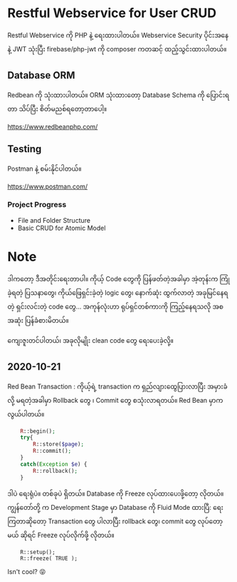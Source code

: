# Restful Webservice for User CRUD
 Restful Webservice ကို PHP နဲ့ ရေးထားပါတယ်။ Webservice Security ပိုင်းအနေနဲ့ JWT သုံးပြီး firebase/php-jwt ကို composer ကတဆင့် ထည့်သွင်းထားပါတယ်။
## Database ORM
Redbean ကို သုံးထားပါတယ်။ ORM သုံးထားတော့ Database Schema ကို ပြောင်းရတာ သိပ်ပြီး စိတ်မညစ်ရတော့တာပေါ့။
 
 https://www.redbeanphp.com/
## Testing
Postman နဲ့ စမ်းနိုင်ပါတယ်။
 
 https://www.postman.com/

### Project Progress
- File and Folder Structure
- Basic CRUD for Atomic Model


# Note
ဒါကတော့ ဒီအတိုင်းရေးတာပါ။ ကိုယ့် Code တွေကို ပြန်ဖတ်တဲ့အခါမှာ အဲ့တုန်းက ကြုံခဲ့ရတဲ့ ပြသနာတွေ၊ ကိုယ်ဖြေရှင်းခဲ့တဲ့ logic တွေ၊ နောက်ဆုံး ထွက်လာတဲ့ အခုမြင်နေရတဲ့ ရှင်းလင်းတဲ့ code တွေ... အကုန်လုံးဟာ ရုပ်ရှင်တစ်ကားကို ကြည့်နေရသလို အစအဆုံး ပြန်ခံစားမိတယ်။
 
 ကျေးဇူးတင်ပါတယ်၊ အခုလိုမျိုး clean code တွေ ရေးပေးခဲ့လို့။

## 2020-10-21
Red Bean Transaction : ကိုယ့်ရဲ့ transaction က ရှည်လျားထွေပြားလာပြီး အမှားခံလို့ မရတဲ့အခါမှာ Rollback တွေ ၊ Commit တွေ စသုံးလာရတယ်။ Red Bean မှာက လွယ်ပါတယ်။
```php
    R::begin();
    try{
        R::store($page);
        R::commit();
    }
    catch(Exception $e) {
        R::rollback();
    }
```
ဒါပဲ ရေးရုံပဲ။ တစ်ခုပဲ ရှိတယ်။ Database ကို Freeze လုပ်ထားပေးဖို့တော့ လိုတယ်။ ကျွန်တော်တို့ က Development Stage မှာ Database ကို Fluid Mode ထားပြီ: ရေးကြတာဆိုတော့ Transaction တွေ ပါလာပြီး rollback တွေ၊ commit တွေ လုပ်တော့မယ် ဆိုရင် Freeze လုပ်လိုက်ဖို့ လိုတယ်။
```
    R::setup();
    R::freeze( TRUE );
```
Isn't cool? :stuck_out_tongue_closed_eyes:


